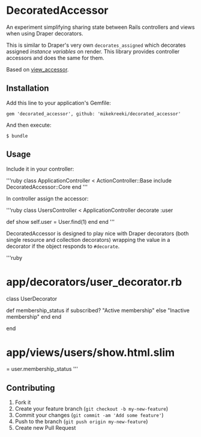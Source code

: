 # DecoratedAccessor

An experiment simplifying sharing state between Rails controllers and views when using Draper decorators.

This is similar to Draper's very own `decorates_assigned` which decorates assigned *instance variables* on render. This library provides controller accessors and does the same for them.

Based on [view_accessor](https://github.com/invisiblefunnel/view_accessor).

## Installation

Add this line to your application's Gemfile:

    gem 'decorated_accessor', github: 'mikekreeki/decorated_accessor'

And then execute:

    $ bundle

## Usage

Include it in your controller:

'''ruby
class ApplicationController < ActionController::Base
  include DecoratedAccessor::Core
end
'''

In controller assign the accessor:

'''ruby
class UsersController < ApplicationController
  decorate :user

  def show
    self.user = User.find(1)
  end
end
'''

DecoratedAccessor is designed to play nice with Draper decorators (both single resource and collection decorators) wrapping the value in a decorator if the object responds to `#decorate`.

'''ruby
# app/decorators/user_decorator.rb

class UserDecorator
  
  def membership_status
    if subscribed?
      "Active membership"
    else
      "Inactive membership"
    end
  end

end

# app/views/users/show.html.slim

= user.membership_status
'''

## Contributing

1. Fork it
2. Create your feature branch (`git checkout -b my-new-feature`)
3. Commit your changes (`git commit -am 'Add some feature'`)
4. Push to the branch (`git push origin my-new-feature`)
5. Create new Pull Request
